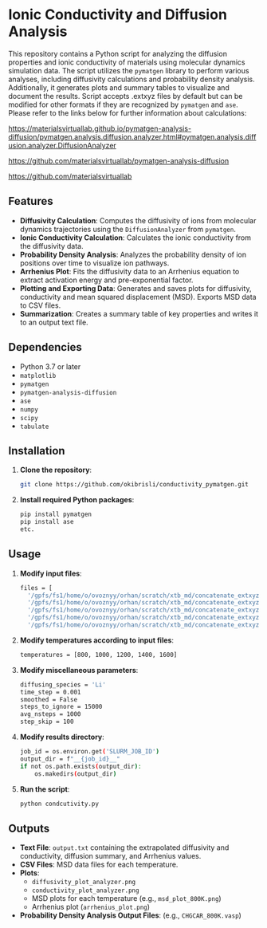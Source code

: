 # Ionic Conductivity and Diffusion Analysis

This repository contains a Python script for analyzing the diffusion properties and ionic conductivity of materials using molecular dynamics simulation data. The script utilizes the `pymatgen` library to perform various analyses, including diffusivity calculations and probability density analysis. Additionally, it generates plots and summary tables to visualize and document the results. Script accepts .extxyz files by default but can be modified for other formats if they are recognized by `pymatgen` and `ase`. Please refer to the links below for further information about calculations:

https://materialsvirtuallab.github.io/pymatgen-analysis-diffusion/pymatgen.analysis.diffusion.analyzer.html#pymatgen.analysis.diffusion.analyzer.DiffusionAnalyzer

https://github.com/materialsvirtuallab/pymatgen-analysis-diffusion

https://github.com/materialsvirtuallab
## Features

- **Diffusivity Calculation**: Computes the diffusivity of ions from molecular dynamics trajectories using the `DiffusionAnalyzer` from `pymatgen`. 
- **Ionic Conductivity Calculation**: Calculates the ionic conductivity from the diffusivity data.
- **Probability Density Analysis**: Analyzes the probability density of ion positions over time to visualize ion pathways.
- **Arrhenius Plot**: Fits the diffusivity data to an Arrhenius equation to extract activation energy and pre-exponential factor.
- **Plotting and Exporting Data**: Generates and saves plots for diffusivity, conductivity and mean squared displacement (MSD). Exports MSD data to CSV files.
- **Summarization**: Creates a summary table of key properties and writes it to an output text file.

## Dependencies

- Python 3.7 or later
- `matplotlib`
- `pymatgen`
- `pymatgen-analysis-diffusion`
- `ase`
- `numpy`
- `scipy`
- `tabulate`

## Installation

1. **Clone the repository**:
   ```bash
   git clone https://github.com/okibrisli/conductivity_pymatgen.git
   
2. **Install required Python packages**:
   ```bash
   pip install pymatgen
   pip install ase
   etc.
## Usage
1. **Modify input files**:
   ```bash
   files = [
     '/gpfs/fs1/home/o/ovoznyy/orhan/scratch/xtb_md/concatenate_extxyz/L4_800_final.extxyz',
     '/gpfs/fs1/home/o/ovoznyy/orhan/scratch/xtb_md/concatenate_extxyz/M4_1000_final.extxyz',
     '/gpfs/fs1/home/o/ovoznyy/orhan/scratch/xtb_md/concatenate_extxyz/N4_1200_final.extxyz',
     '/gpfs/fs1/home/o/ovoznyy/orhan/scratch/xtb_md/concatenate_extxyz/O4_1400_final.extxyz',
     '/gpfs/fs1/home/o/ovoznyy/orhan/scratch/xtb_md/concatenate_extxyz/P4_1600_final.extxyz',]

2. **Modify temperatures according to input files**:
   ```bash
   temperatures = [800, 1000, 1200, 1400, 1600] 
3. **Modify miscellaneous parameters**:
   ```bash
   diffusing_species = 'Li'
   time_step = 0.001
   smoothed = False
   steps_to_ignore = 15000
   avg_nsteps = 1000
   step_skip = 100
4. **Modify results directory**:
   ```bash
   job_id = os.environ.get('SLURM_JOB_ID')
   output_dir = f"__{job_id}__"
   if not os.path.exists(output_dir):
       os.makedirs(output_dir)
5. **Run the script**:
   ```bash
   python condcutivity.py

## Outputs

- **Text File**: `output.txt` containing the extrapolated diffusivity and conductivity, diffusion summary, and Arrhenius values.
- **CSV Files**: MSD data files for each temperature.
- **Plots**:
  - `diffusivity_plot_analyzer.png`
  - `conductivity_plot_analyzer.png`
  - MSD plots for each temperature (e.g., `msd_plot_800K.png`)
  - Arrhenius plot (`arrhenius_plot.png`)
- **Probability Density Analysis Output Files**: (e.g., `CHGCAR_800K.vasp`)
   